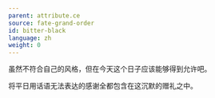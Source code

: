 ```yaml
---
parent: attribute.ce
source: fate-grand-order
id: bitter-black
language: zh
weight: 0
---
```


虽然不符合自己的风格，但在今天这个日子应该能够得到允许吧。

将平日用话语无法表达的感谢全都包含在这沉默的赠礼之中。
